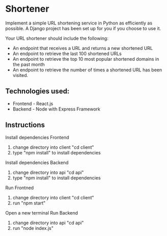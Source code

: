 # Shortener

Implement a simple URL shortening service in Python as efficiently as possible. A Django project has been set up for you
if you choose to use it.

Your URL shortener should include the following:

* An endpoint that receives a URL and returns a new shortened URL
* An endpoint to retrieve the last 100 shortened URLs
* An endpoint to retrieve the top 10 most popular shortened domains in the past month
* An endpoint to retrieve the number of times a shortened URL has been visited.

## Technologies used: 
* Frontend - React.js 
* Backend - Node with Express Framework 

## Instructions

Install dependencies Frontend
1. change directory into client "cd client"
2. type "npm install" to install dependencies 

Install dependencies Backend
1. change directory into api "cd api"
2. type "npm install" to install dependencies  


Run Frontned 
1. change directory into client "cd client"
2. run "npm start"

Open a new terminal
Run Backend 
1. change directory into api "cd api"
2. run "node index.js"




